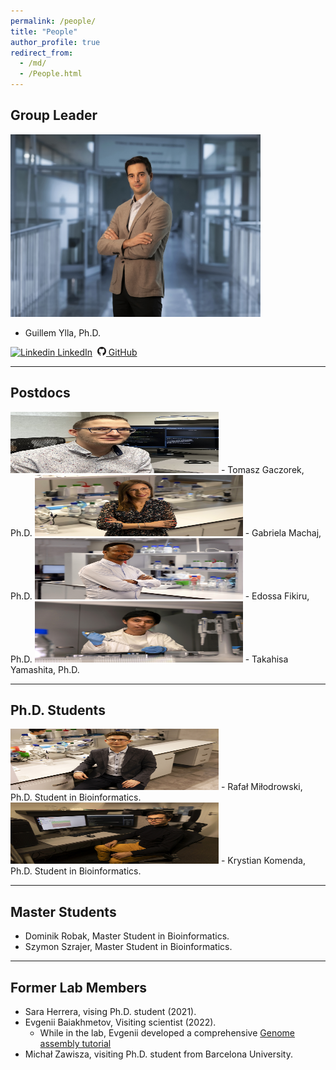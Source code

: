 ```yaml
---
permalink: /people/
title: "People"
author_profile: true
redirect_from: 
  - /md/
  - /People.html
---
```



## Group Leader


<img src="../images/3W5A9340_smal.jpg" alt="Ylla" width="400" height="292"/>

- Guillem Ylla, Ph.D.


[![Linkedin](../linkedin.png) LinkedIn](https://www.linkedin.com/in/gylla)&nbsp;
[![GitHub](../images/github.png) GitHub](https://github.com/guillemylla)

---

## Postdocs
<img src="../images/Tomek.jpg" alt="" width="333" height="98"/>
- Tomasz Gaczorek, Ph.D.


<img src="../images/Gabriela.jpg" alt="" width="333" height="98"/>
- Gabriela Machaj, Ph.D.

<img src="../images/Edossa.jpg" alt="" width="333" height="98"/>
- Edossa Fikiru, Ph.D.

<img src="../images/3W5A9852 small.jpg" alt="" width="333" height="98"/>
- Takahisa Yamashita, Ph.D.


---

## Ph.D. Students


<img src="../images/3W5A9729 small.jpg" alt="" width="333" height="98"/>
- Rafał Miłodrowski, Ph.D. Student in Bioinformatics.

<img src="../images/3W5A9661 small.jpg" alt="" width="333" height="98"/>
- Krystian Komenda, Ph.D. Student in Bioinformatics.


---

## Master Students

- Dominik Robak, Master Student in Bioinformatics.
- Szymon Szrajer, Master Student in Bioinformatics.



---


## Former Lab Members

- Sara Herrera, vising Ph.D. student (2021).
- Evgenii Baiakhmetov,  Visiting scientist (2022).
  * While in the lab, Evgenii developed a comprehensive [Genome assembly tutorial ]( https://niwdoog.github.io/Genome_Assembly_Long_Reads_Hi-C/)
- Michał Zawisza, visiting Ph.D. student from Barcelona University.


